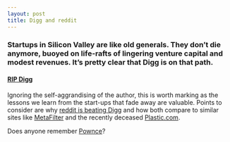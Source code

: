 ```yaml
---
layout: post
title: Digg and reddit
---
```


### Startups in Silicon Valley are like old generals. They don’t die anymore, buoyed on life-rafts of lingering venture capital and modest revenues. It’s pretty clear that Digg is on that path.

#### [RIP Digg](http://techcrunch.com/2011/03/19/rip-digg/)

Ignoring the self-aggrandising of the author, this is worth marking as the lessons we learn from the start-ups that fade away are valuable. Points to consider are why [reddit is beating Digg](http://www.google.co.uk/trends/explore#q=reddit%2C%20digg) and how both compare to similar sites like [MetaFilter](http://www.metafilter.com/) and the recently deceased [Plastic.com](http://en.wikipedia.org/wiki/Plastic.com).

Does anyone remember [Pownce](http://en.wikipedia.org/wiki/Pownce)?